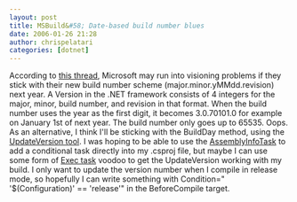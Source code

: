 ```yaml
---
layout: post
title: MSBuild&#58; Date-based build number blues
date: 2006-01-26 21:28
author: chrispelatari
categories: [dotnet]
---
```


According to [this thread](http://forums.microsoft.com/MSDN/ShowPost.aspx?PostID=193986&amp;SiteID=1), Microsoft may run into visioning problems if they stick with their
new build number scheme (major.minor.yMMdd.revision) next year. A Version in the
.NET framework consists of 4 integers for the major, minor, build number, and
revision in that format. When the build number uses the year as the first digit,
it becomes 3.0.70101.0 for example on January 1st of next year.
The build number only goes up to 65535. Oops. As an alternative, I think I'll
be sticking with the BuildDay method, using the [UpdateVersion tool](http://code.mattgriffith.net/UpdateVersion/). I was
hoping to be able to use the [AssemblyInfoTask](http://msbuildtasks.com/files/3/tasks/entry3.aspx) to
add a conditional task directly into my .csproj file, but maybe I can use some
form of [Exec task](http://msdn2.microsoft.com/en-us/library/x8zx72cd(en-US,VS.80).aspx) voodoo to get the UpdateVersion working with my build. I only want to
update the version number when I compile in release mode, so hopefully I can
write something with Condition=" '$(Configuration)' == 'release'" in the
BeforeCompile target.
